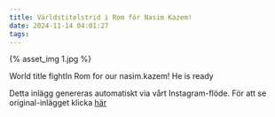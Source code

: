 ```yaml
---
title: Världstitelstrid i Rom för Nasim Kazem!
date: 2024-11-14 04:01:27
tags:
---
```

<div class="postId" style="display: none;">ID: 18048262076314238</div>

<div class="postImageContainer">
{% asset_img 1.jpg %}
</div>




World title fightIn Rom for our nasim.kazem! He is ready

<div class="automaticGeneratedPostDescription">
Detta inlägg genereras automatiskt via vårt Instagram-flöde. För att se original-inlägget klicka <a target="_blank" href="https://www.instagram.com/p/DCVgCOgiWhG/">här</a>
</div>
<br>
